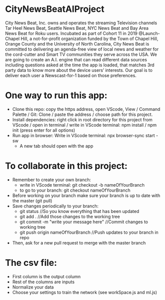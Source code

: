 # CityNewsBeatAIProject
  City News Beat, Inc. owns and operates the streaming Television channels Tar Heel News Beat, Seattle News Beat, NYC News Beat and Bay Area News Beat for Roku users. Incubated as part of Cohort 11 in 2019 @Launch-Chapel Hill, a not-for-profit organization funded by the Town of Chapel Hill, Orange County and the University of North Carolina, City News Beat is committed to delivering an agenda-free view of local news and weather for the cord-cutter and Smart TV communities they serve across the USA. 
  We are going to create an A.I. engine that can read different data sources including questions asked at the time the app is loaded, that matches 3rd party data to know more about the device users’ interests. Our goal is to deliver each user a Newscast-for-1 based on those preferences.
  
  # One way to run this app:
  - Clone this repo: copy the https address, open VScode, View / Command Palette / Git: Clone / paste the address / choose path for this       project.
  - Install dependencies: right click in root directory for this project from VScode / open in terminal / write in VScode terminal: npm install / npm init (press enter for all options)
  - Run app in browser: Write in VScode terminal: npx browser-sync start -sw
      - A new tab should open with the app
  
  # To collaborate in this project:
  - Remember to create your own branch: 
      - write in VScode terminal: git checkout -b nameOfYourBranch
      - to go to your branch: git checkout nameOfYourBranch
  - Before working on your branch make sure your branch is up to date with the master (git pull)
  - Save changes periodically to your branch:
      - git status    //So you know everything that has been updated
      - git add .     //Add those changes to the working tree
      - git commit -m "write your message here"    //Commit changes to working tree
      - git push origin nameOfYourBranch           //Push updates to your branch in repo
   - Then, ask for a new pull request to merge with the master branch
   
   # The csv file:
   - First column is the output column
   - Rest of the columns are inputs
   - Normalize your data
   - Choose your settings to train the network (see workSpace.js and ml.js)
    
